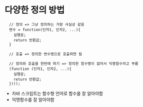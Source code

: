 # 다양한 정의 방법
```
  // 정의 => 그냥 정의하는 거랑 사실상 같음
  변수 = function(인자1, 인자2, ...){
    실행문;
    return 반환값;
  }
  
  // 호출 => 정의한 변수명으로 호출하면 됨
  
  // 정의와 호출을 한번에 하기 => 정의한 함수명이 없어서 익명함수라고 부름
  (function (인자1, 인자2, ...){
    실행문;
    return 반환값;
  })();
```
* 자바 스크립트는 함수형 언어로 함수를 잘 알아야함
* 익명함수를 잘 알아야함
